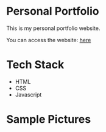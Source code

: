 # Personal Portfolio
This is my personal portfolio website.

You can access the website: <a href="https://www.mayankgoel.co.in/">here</a>

# Tech Stack
* HTML
* CSS
* Javascript

# Sample Pictures

